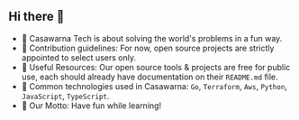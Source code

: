 ## Hi there 👋

- 🦄 Casawarna Tech is about solving the world's problems in a fun way.
- 🦚 Contribution guidelines: For now, open source projects are strictly appointed to select users only.
- 🦜 Useful Resources: Our open source tools & projects are free for public use, each should already have documentation on their `README.md` file.
- 🤖 Common technologies used in Casawarna: `Go`, `Terraform`, `Aws`, `Python`, `JavaScript`, `TypeScript`.
- 🚀 Our Motto: Have fun while learning!
